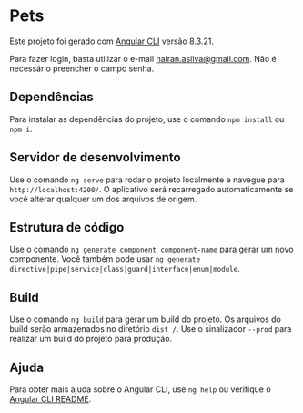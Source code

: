 # Pets

Este projeto foi gerado com [Angular CLI](https://github.com/angular/angular-cli) versão 8.3.21.

Para fazer login, basta utilizar o e-mail nairan.asilva@gmail.com. Não é necessário preencher o campo senha.

## Dependências

Para instalar as dependências do projeto, use o comando `npm install` ou `npm i`. 

## Servidor de desenvolvimento

Use o comando `ng serve` para rodar o projeto localmente e navegue para `http://localhost:4200/`. O aplicativo será recarregado automaticamente se você alterar qualquer um dos arquivos de origem.

## Estrutura de código

Use o comando `ng generate component component-name` para gerar um novo componente. Você também pode usar `ng generate directive|pipe|service|class|guard|interface|enum|module`.

## Build

Use o comando `ng build` para gerar um build do projeto. Os arquivos do build serão armazenados no diretório `dist /`. Use o sinalizador `--prod` para realizar um build do projeto para produção.

## Ajuda

Para obter mais ajuda sobre o Angular CLI, use `ng help` ou verifique o [Angular CLI README](https://github.com/angular/angular-cli/blob/master/README.md).
